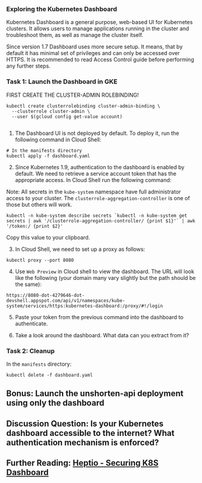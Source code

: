 ### Exploring the Kubernetes Dashboard
Kubernetes Dashboard is a general purpose, web-based UI for Kubernetes clusters. It allows users to manage applications running in the cluster and troubleshoot them, as well as manage the cluster itself.

Since version 1.7 Dashboard uses more secure setup. It means, that by default it has minimal set of privileges and can only be accessed over HTTPS. It is recommended to read Access Control guide before performing any further steps.

### Task 1: Launch the Dashboard in GKE

FIRST CREATE THE CLUSTER-ADMIN ROLEBINDING!
```
kubectl create clusterrolebinding cluster-admin-binding \
  --clusterrole cluster-admin \
  --user $(gcloud config get-value account)
  
```
  
1. The Dashboard UI is not deployed by default. To deploy it, run the following command in Cloud Shell:

```
# In the manifests directory
kubectl apply -f dashboard.yaml
```

2. Since Kubernetes 1.9, authentication to the dashboard is enabled by default. We need to retrieve a service account token that has the appropriate access. In Cloud Shell run the following command:

Note: All secrets in the `kube-system` namespace have full administrator access to your cluster. The `clusterrole-aggregation-controller` is one of those but others will work.

```
kubectl -n kube-system describe secrets `kubectl -n kube-system get secrets | awk '/clusterrole-aggregation-controller/ {print $1}'` | awk '/token:/ {print $2}'
```
Copy this value to your clipboard.

3. In Cloud Shell, we need to set up a proxy as follows:
```
kubectl proxy --port 8080
```

4. Use `Web Preview` in Cloud shell to view the dashboard. The URL will look like the following (your domain many vary slightly but the path should be the same):
```
https://8080-dot-4279646-dot-devshell.appspot.com/api/v1/namespaces/kube-system/services/https:kubernetes-dashboard:/proxy/#!/login
```

5. Paste your token from the previous command into the dashboard to authenticate.

6. Take a look around the dashboard. What data can you extract from it?

### Task 2: Cleanup
In the `manifests` directory:
```
kubectl delete -f dashboard.yaml
```

## Bonus: Launch the unshorten-api deployment using only the dashboard

## Discussion Question: Is your Kubernetes dashboard accessible to the internet? What authentication mechanism is enforced?

## Further Reading: [Heptio - Securing K8S Dashboard](https://blog.heptio.com/on-securing-the-kubernetes-dashboard-16b09b1b7aca)